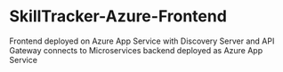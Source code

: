# SkillTracker-Azure-Frontend
Frontend deployed on Azure App Service with Discovery Server and API Gateway connects to Microservices backend deployed as Azure App Service
